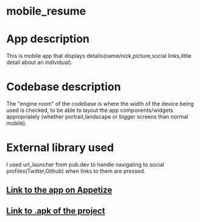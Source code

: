 # mobile_resume

# App description
This is mobile app that displays details(name/nick,picture,social links,little detail about an individual).
# Codebase description
The "engine room" of the codebase is where the width of the device being used is checked, to be able to layout the app components/widgets appropriately (whether portrait,landscape or bigger screens than normal mobile).
# External library used
I used url_launcher from pub.dev to handle navigating to social profiles(Twitter,Github) when links to them are pressed.

## [Link to the app on Appetize](https://appetize.io/app/ljizofv3la442btszldkyohwaq)
## [Link to .apk of the project](https://drive.google.com/file/d/1WUbzlvPn5zHiJuzxiAjwJc_R7hV0D_sT/view?usp=drivesdk)